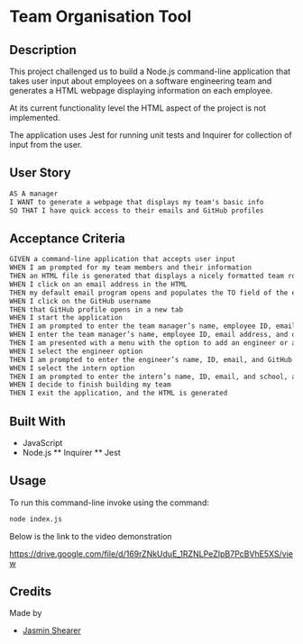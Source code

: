 # Team Organisation Tool

## Description

This project challenged us to build a Node.js command-line application that takes user input about employees on a software engineering team and generates a HTML webpage displaying information on each employee.

At its current functionality level the HTML aspect of the project is not implemented.

The application uses Jest for running unit tests and Inquirer for collection of input from the user.

## User Story
```md
AS A manager
I WANT to generate a webpage that displays my team's basic info
SO THAT I have quick access to their emails and GitHub profiles
```
## Acceptance Criteria
```md
GIVEN a command-line application that accepts user input
WHEN I am prompted for my team members and their information
THEN an HTML file is generated that displays a nicely formatted team roster based on user input
WHEN I click on an email address in the HTML
THEN my default email program opens and populates the TO field of the email with the address
WHEN I click on the GitHub username
THEN that GitHub profile opens in a new tab
WHEN I start the application
THEN I am prompted to enter the team manager’s name, employee ID, email address, and office number
WHEN I enter the team manager’s name, employee ID, email address, and office number
THEN I am presented with a menu with the option to add an engineer or an intern or to finish building my team
WHEN I select the engineer option
THEN I am prompted to enter the engineer’s name, ID, email, and GitHub username, and I am taken back to the menu
WHEN I select the intern option
THEN I am prompted to enter the intern’s name, ID, email, and school, and I am taken back to the menu
WHEN I decide to finish building my team
THEN I exit the application, and the HTML is generated
```

## Built With

* JavaScript
* Node.js
** Inquirer
** Jest

## Usage 

To run this command-line invoke using the command:
```md
node index.js
```
Below is the link to the video demonstration

https://drive.google.com/file/d/169rZNkUduE_1RZNLPeZIpB7PcBVhE5XS/view



## Credits

Made by
* [Jasmin Shearer](https://github.com/jasminshea)

